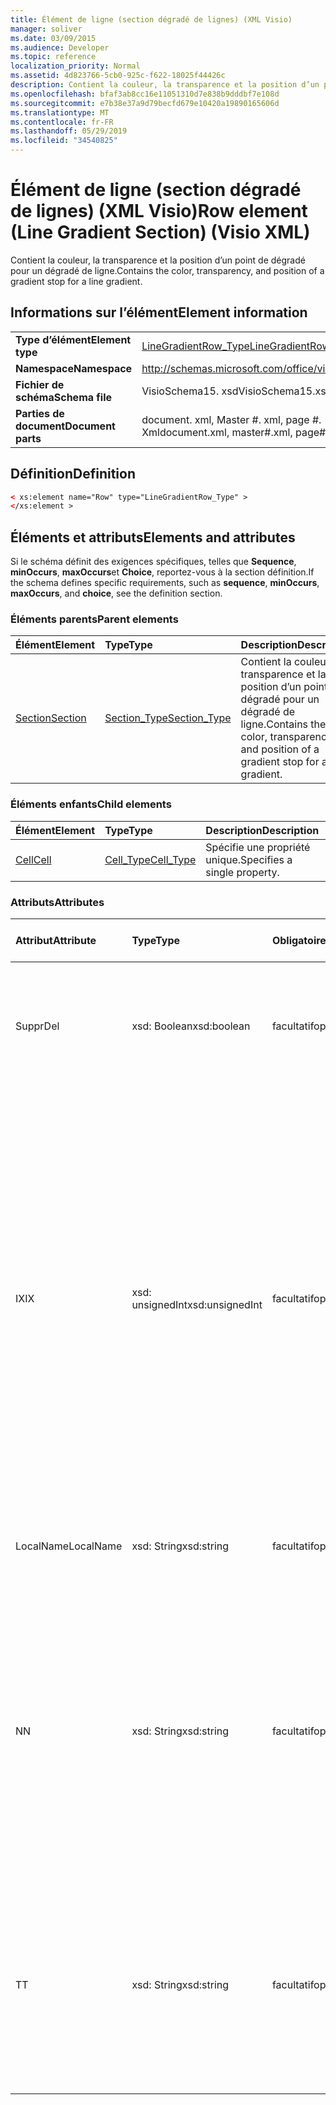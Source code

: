 ```yaml
---
title: Élément de ligne (section dégradé de lignes) (XML Visio)
manager: soliver
ms.date: 03/09/2015
ms.audience: Developer
ms.topic: reference
localization_priority: Normal
ms.assetid: 4d823766-5cb0-925c-f622-18025f44426c
description: Contient la couleur, la transparence et la position d’un point de dégradé pour un dégradé de ligne.
ms.openlocfilehash: bfaf3ab8cc16e11051310d7e838b9dddbf7e108d
ms.sourcegitcommit: e7b38e37a9d79becfd679e10420a19890165606d
ms.translationtype: MT
ms.contentlocale: fr-FR
ms.lasthandoff: 05/29/2019
ms.locfileid: "34540825"
---
```

# <a name="row-element-line-gradient-section-visio-xml"></a><span data-ttu-id="af10e-103">Élément de ligne (section dégradé de lignes) (XML Visio)</span><span class="sxs-lookup"><span data-stu-id="af10e-103">Row element (Line Gradient Section) (Visio XML)</span></span>

<span data-ttu-id="af10e-104">Contient la couleur, la transparence et la position d’un point de dégradé pour un dégradé de ligne.</span><span class="sxs-lookup"><span data-stu-id="af10e-104">Contains the color, transparency, and position of a gradient stop for a line gradient.</span></span>
  
## <a name="element-information"></a><span data-ttu-id="af10e-105">Informations sur l’élément</span><span class="sxs-lookup"><span data-stu-id="af10e-105">Element information</span></span>

|||
|:-----|:-----|
|<span data-ttu-id="af10e-106">**Type d’élément**</span><span class="sxs-lookup"><span data-stu-id="af10e-106">**Element type**</span></span> <br/> |[<span data-ttu-id="af10e-107">LineGradientRow_Type</span><span class="sxs-lookup"><span data-stu-id="af10e-107">LineGradientRow_Type</span></span>](linegradientrow_type-complextypevisio-xml.md) <br/> |
|<span data-ttu-id="af10e-108">**Namespace**</span><span class="sxs-lookup"><span data-stu-id="af10e-108">**Namespace**</span></span> <br/> |http://schemas.microsoft.com/office/visio/2012/main  <br/> |
|<span data-ttu-id="af10e-109">**Fichier de schéma**</span><span class="sxs-lookup"><span data-stu-id="af10e-109">**Schema file**</span></span> <br/> |<span data-ttu-id="af10e-110">VisioSchema15. xsd</span><span class="sxs-lookup"><span data-stu-id="af10e-110">VisioSchema15.xsd</span></span>  <br/> |
|<span data-ttu-id="af10e-111">**Parties de document**</span><span class="sxs-lookup"><span data-stu-id="af10e-111">**Document parts**</span></span> <br/> |<span data-ttu-id="af10e-112">document. xml, Master #. xml, page #. Xml</span><span class="sxs-lookup"><span data-stu-id="af10e-112">document.xml, master#.xml, page#.xml</span></span>  <br/> |
   
## <a name="definition"></a><span data-ttu-id="af10e-113">Définition</span><span class="sxs-lookup"><span data-stu-id="af10e-113">Definition</span></span>

```XML
< xs:element name="Row" type="LineGradientRow_Type" >
</xs:element >
```

## <a name="elements-and-attributes"></a><span data-ttu-id="af10e-114">Éléments et attributs</span><span class="sxs-lookup"><span data-stu-id="af10e-114">Elements and attributes</span></span>

<span data-ttu-id="af10e-115">Si le schéma définit des exigences spécifiques, telles que **Sequence**, **minOccurs**, **maxOccurs**et **Choice**, reportez-vous à la section définition.</span><span class="sxs-lookup"><span data-stu-id="af10e-115">If the schema defines specific requirements, such as **sequence**, **minOccurs**, **maxOccurs**, and **choice**, see the definition section.</span></span> 
  
### <a name="parent-elements"></a><span data-ttu-id="af10e-116">Éléments parents</span><span class="sxs-lookup"><span data-stu-id="af10e-116">Parent elements</span></span>

|<span data-ttu-id="af10e-117">**Élément**</span><span class="sxs-lookup"><span data-stu-id="af10e-117">**Element**</span></span>|<span data-ttu-id="af10e-118">**Type**</span><span class="sxs-lookup"><span data-stu-id="af10e-118">**Type**</span></span>|<span data-ttu-id="af10e-119">**Description**</span><span class="sxs-lookup"><span data-stu-id="af10e-119">**Description**</span></span>|
|:-----|:-----|:-----|
|[<span data-ttu-id="af10e-120">Section</span><span class="sxs-lookup"><span data-stu-id="af10e-120">Section</span></span>](section-element-sheet_type-complextypevisio-xml.md) <br/> |[<span data-ttu-id="af10e-121">Section_Type</span><span class="sxs-lookup"><span data-stu-id="af10e-121">Section_Type</span></span>](section_type-complextypevisio-xml.md) <br/> |<span data-ttu-id="af10e-122">Contient la couleur, la transparence et la position d’un point de dégradé pour un dégradé de ligne.</span><span class="sxs-lookup"><span data-stu-id="af10e-122">Contains the color, transparency, and position of a gradient stop for a line gradient.</span></span>  <br/> |
   
### <a name="child-elements"></a><span data-ttu-id="af10e-123">Éléments enfants</span><span class="sxs-lookup"><span data-stu-id="af10e-123">Child elements</span></span>

|<span data-ttu-id="af10e-124">**Élément**</span><span class="sxs-lookup"><span data-stu-id="af10e-124">**Element**</span></span>|<span data-ttu-id="af10e-125">**Type**</span><span class="sxs-lookup"><span data-stu-id="af10e-125">**Type**</span></span>|<span data-ttu-id="af10e-126">**Description**</span><span class="sxs-lookup"><span data-stu-id="af10e-126">**Description**</span></span>|
|:-----|:-----|:-----|
|[<span data-ttu-id="af10e-127">Cell</span><span class="sxs-lookup"><span data-stu-id="af10e-127">Cell</span></span>](cell-element-line-gradient-sectionvisio-xml.md) <br/> |[<span data-ttu-id="af10e-128">Cell_Type</span><span class="sxs-lookup"><span data-stu-id="af10e-128">Cell_Type</span></span>](cell_type-complextypevisio-xml.md) <br/> |<span data-ttu-id="af10e-129">Spécifie une propriété unique.</span><span class="sxs-lookup"><span data-stu-id="af10e-129">Specifies a single property.</span></span>  <br/> |
   
### <a name="attributes"></a><span data-ttu-id="af10e-130">Attributs</span><span class="sxs-lookup"><span data-stu-id="af10e-130">Attributes</span></span>

|<span data-ttu-id="af10e-131">**Attribut**</span><span class="sxs-lookup"><span data-stu-id="af10e-131">**Attribute**</span></span>|<span data-ttu-id="af10e-132">**Type**</span><span class="sxs-lookup"><span data-stu-id="af10e-132">**Type**</span></span>|<span data-ttu-id="af10e-133">**Obligatoire**</span><span class="sxs-lookup"><span data-stu-id="af10e-133">**Required**</span></span>|<span data-ttu-id="af10e-134">**Description**</span><span class="sxs-lookup"><span data-stu-id="af10e-134">**Description**</span></span>|<span data-ttu-id="af10e-135">**Valeurs possibles**</span><span class="sxs-lookup"><span data-stu-id="af10e-135">**Possible values**</span></span>|
|:-----|:-----|:-----|:-----|:-----|
|<span data-ttu-id="af10e-136">Suppr</span><span class="sxs-lookup"><span data-stu-id="af10e-136">Del</span></span>  <br/> |<span data-ttu-id="af10e-137">xsd: Boolean</span><span class="sxs-lookup"><span data-stu-id="af10e-137">xsd:boolean</span></span>  <br/> |<span data-ttu-id="af10e-138">facultatif</span><span class="sxs-lookup"><span data-stu-id="af10e-138">optional</span></span>  <br/> |<span data-ttu-id="af10e-139">Indique si une ligne qui serait normalement héritée d’une forme de base a été supprimée.</span><span class="sxs-lookup"><span data-stu-id="af10e-139">Specifies whether a row that would otherwise be inherited from a master shape has been deleted.</span></span>  <br/> |<span data-ttu-id="af10e-140">Valeurs du type xsd: Boolean.</span><span class="sxs-lookup"><span data-stu-id="af10e-140">Values of the xsd:boolean type.</span></span>  <br/> |
|<span data-ttu-id="af10e-141">IX</span><span class="sxs-lookup"><span data-stu-id="af10e-141">IX</span></span>  <br/> |<span data-ttu-id="af10e-142">xsd: unsignedInt</span><span class="sxs-lookup"><span data-stu-id="af10e-142">xsd:unsignedInt</span></span>  <br/> |<span data-ttu-id="af10e-143">facultatif</span><span class="sxs-lookup"><span data-stu-id="af10e-143">optional</span></span>  <br/> |<span data-ttu-id="af10e-144">Spécifie l’identificateur de base 1 de la ligne.</span><span class="sxs-lookup"><span data-stu-id="af10e-144">Specifies the one-based identifier for the row.</span></span> <span data-ttu-id="af10e-145">Elle doit être unique et supérieure à celle des autres identificateurs de la même section. L’attribut IX est utilisé uniquement pour les sections Character, Connection, Field, FillGradient, Geometry, Layer, LineGradient, paragraph, Reviewer, Scratch et tabs.</span><span class="sxs-lookup"><span data-stu-id="af10e-145">It should be unqiue and greater than other identifiers in the same section.The IX attribute is only used for the Character, Connection, Field, FillGradient, Geometry, Layer, LineGradient, Paragraph, Reviewer, Scratch, and Tabs sections.</span></span> <span data-ttu-id="af10e-146">Une ligne ne peut avoir qu’un des attributs IX ou N.</span><span class="sxs-lookup"><span data-stu-id="af10e-146">A row can only have one of the IX or N attributes.</span></span>  <br/> |<span data-ttu-id="af10e-147">Valeurs du type xsd: unsignedInt.</span><span class="sxs-lookup"><span data-stu-id="af10e-147">Values of the xsd:unsignedInt type.</span></span>  <br/> |
|<span data-ttu-id="af10e-148">LocalName</span><span class="sxs-lookup"><span data-stu-id="af10e-148">LocalName</span></span>  <br/> |<span data-ttu-id="af10e-149">xsd: String</span><span class="sxs-lookup"><span data-stu-id="af10e-149">xsd:string</span></span>  <br/> |<span data-ttu-id="af10e-150">facultatif</span><span class="sxs-lookup"><span data-stu-id="af10e-150">optional</span></span>  <br/> |<span data-ttu-id="af10e-151">Spécifie le nom unique dépendant de la langue de la ligne.</span><span class="sxs-lookup"><span data-stu-id="af10e-151">Specifies the unique language-dependent name of the row.</span></span>  <br/> |<span data-ttu-id="af10e-152">Valeurs du type xsd: String.</span><span class="sxs-lookup"><span data-stu-id="af10e-152">Values of the xsd:string type.</span></span>  <br/> |
|<span data-ttu-id="af10e-153">N</span><span class="sxs-lookup"><span data-stu-id="af10e-153">N</span></span>  <br/> |<span data-ttu-id="af10e-154">xsd: String</span><span class="sxs-lookup"><span data-stu-id="af10e-154">xsd:string</span></span>  <br/> |<span data-ttu-id="af10e-155">facultatif</span><span class="sxs-lookup"><span data-stu-id="af10e-155">optional</span></span>  <br/> |<span data-ttu-id="af10e-156">Spécifie le nom unique indépendant de la langue de la ligne. L’attribut N est utilisé uniquement pour les sections User, Property, actions, Control, Connection, HYPERLINK et ActionTag.</span><span class="sxs-lookup"><span data-stu-id="af10e-156">Specifies the unique language-independent name of the row.The N attribute is only used for the User, Property, Actions, Control, Connection, Hyperlink, and ActionTag sections.</span></span> <span data-ttu-id="af10e-157">Une ligne ne peut avoir qu’un des attributs IX ou N.</span><span class="sxs-lookup"><span data-stu-id="af10e-157">A row can only have one of the IX or N attributes.</span></span>  <br/> |<span data-ttu-id="af10e-158">Valeurs du type xsd: String.</span><span class="sxs-lookup"><span data-stu-id="af10e-158">Values of the xsd:string type.</span></span>  <br/> |
|<span data-ttu-id="af10e-159">T</span><span class="sxs-lookup"><span data-stu-id="af10e-159">T</span></span>  <br/> |<span data-ttu-id="af10e-160">xsd: String</span><span class="sxs-lookup"><span data-stu-id="af10e-160">xsd:string</span></span>  <br/> |<span data-ttu-id="af10e-161">facultatif</span><span class="sxs-lookup"><span data-stu-id="af10e-161">optional</span></span>  <br/> |<span data-ttu-id="af10e-162">Cette énumération spécifie le type de tracé géométrique représenté par la ligne et utilisé dans la visualisation de géométrie.</span><span class="sxs-lookup"><span data-stu-id="af10e-162">Specifies the type of the geometric path represented by the row and used in geometry visualization.</span></span> <span data-ttu-id="af10e-163">L’attribut T est utilisé uniquement pour la section Geometry.</span><span class="sxs-lookup"><span data-stu-id="af10e-163">The T attribute is only used for the Geometry section.</span></span>  <br/> |<span data-ttu-id="af10e-164">Valeurs du type xsd: String.</span><span class="sxs-lookup"><span data-stu-id="af10e-164">Values of the xsd:string type.</span></span>  <br/> |
   

